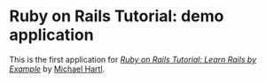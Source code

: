 # Ruby on Rails Tutorial: demo application

This is the first application for
[*Ruby on Rails Tutorial: Learn Rails by Example*](http://railstutorial.org/)
by [Michael Hartl](http://michaelhartl.com/).